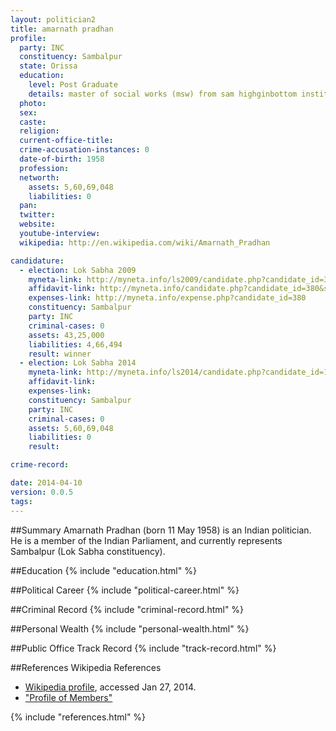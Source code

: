 ```yaml
---
layout: politician2
title: amarnath pradhan
profile: 
  party: INC
  constituency: Sambalpur
  state: Orissa
  education: 
    level: Post Graduate
    details: master of social works (msw) from sam highginbottom institute of agriculture technology and sciences (formerly allahabad agriculture university) allahabad  india (deemed university)
  photo: 
  sex: 
  caste: 
  religion: 
  current-office-title: 
  crime-accusation-instances: 0
  date-of-birth: 1958
  profession: 
  networth: 
    assets: 5,60,69,048
    liabilities: 0
  pan: 
  twitter: 
  website: 
  youtube-interview: 
  wikipedia: http://en.wikipedia.com/wiki/Amarnath_Pradhan

candidature: 
  - election: Lok Sabha 2009
    myneta-link: http://myneta.info/ls2009/candidate.php?candidate_id=380
    affidavit-link: http://myneta.info/candidate.php?candidate_id=380&scan=original
    expenses-link: http://myneta.info/expense.php?candidate_id=380
    constituency: Sambalpur 
    party: INC
    criminal-cases: 0
    assets: 43,25,000
    liabilities: 4,66,494
    result: winner 
  - election: Lok Sabha 2014
    myneta-link: http://myneta.info/ls2014/candidate.php?candidate_id=1142
    affidavit-link: 
    expenses-link: 
    constituency: Sambalpur 
    party: INC
    criminal-cases: 0
    assets: 5,60,69,048
    liabilities: 0
    result:  

crime-record: 

date: 2014-04-10
version: 0.0.5
tags: 
---
```


##Summary
Amarnath Pradhan (born 11 May 1958) is an Indian politician. He is a member of the Indian Parliament, and currently represents Sambalpur (Lok Sabha constituency).




##Education
{% include "education.html" %}


##Political Career
{% include "political-career.html" %}


##Criminal Record
{% include "criminal-record.html" %}


##Personal Wealth
{% include "personal-wealth.html" %}


##Public Office Track Record
{% include "track-record.html" %}


##References
Wikipedia References
- [Wikipedia profile]({{page.profile.wikipedia}}), accessed Jan 27, 2014.
- ["Profile of Members"][wiki1]

[wiki1]: http://164.100.47.132/LssNew/Members/Biography.aspx?mpsno=4417


{% include "references.html" %}

